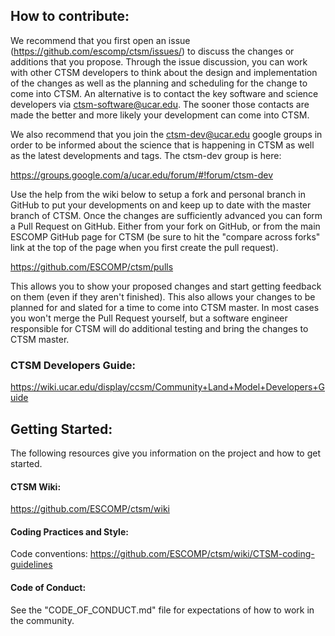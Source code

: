 ## How to contribute:

We recommend that you first open an issue (https://github.com/escomp/ctsm/issues/) to
discuss the changes or additions that you propose. Through the issue discussion, you can
work with other CTSM developers to think about the design and implementation of the changes
as well as the planning and scheduling for the change to come into CTSM. An alternative is to
contact the key software and science developers via ctsm-software@ucar.edu. The sooner those
contacts are made the better and more likely your development can come into CTSM.

We also recommend that you join the ctsm-dev@ucar.edu google groups in order 
to be informed about the science that is happening in CTSM as well as the latest developments and tags.
The ctsm-dev group is here:

https://groups.google.com/a/ucar.edu/forum/#!forum/ctsm-dev

Use the help from the wiki below to setup a fork and personal branch in GitHub to put your developments
on and keep up to date with the master branch of CTSM. Once the changes are sufficiently advanced you
can form a Pull Request on GitHub. Either from your fork on GitHub, or from the main ESCOMP GitHub page
for CTSM (be sure to hit the "compare across forks" link at the top of the page when you first create
the pull request).

https://github.com/ESCOMP/ctsm/pulls

This allows you to show your proposed changes and start getting feedback on them (even if they aren't finished). 
This also allows your changes to be planned for and slated for a time to come into CTSM master. In most 
cases you won't merge the Pull Request yourself, but a software engineer responsible for CTSM will do 
additional testing and bring the changes to CTSM master.

### CTSM Developers Guide:

 https://wiki.ucar.edu/display/ccsm/Community+Land+Model+Developers+Guide

## Getting Started:

The following resources give you information on the project and how to get started.

#### CTSM Wiki:

https://github.com/ESCOMP/ctsm/wiki

#### Coding Practices and Style:

Code conventions: https://github.com/ESCOMP/ctsm/wiki/CTSM-coding-guidelines

#### Code of Conduct:

See the "CODE_OF_CONDUCT.md" file for expectations of how to work in the community.
